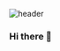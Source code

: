 ![header](https://capsule-render.vercel.app/api?type=wave&color=auto&height=300&section=header&text=LeeJunSung%20render&fontSize=90)
### Hi there 👋

<!--
**leejunsung99/leejunsung99** is a ✨ _special_ ✨ repository because its `README.md` (this file) appears on your GitHub profile.

Here are some ideas to get you started:

- 🔭 I’m currently working on ...
- 🌱 I’m currently learning ...
- 👯 I’m looking to collaborate on ...
- 🤔 I’m looking for help with ...
- 💬 Ask me about ...
- 📫 How to reach me: ...
- 😄 Pronouns: ...
- ⚡ Fun fact: ...
-->
